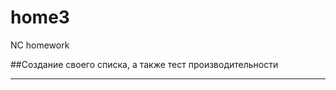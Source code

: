 # home3
NC homework

##Создание своего списка, а также тест производительности

--------------------------------------------------------
